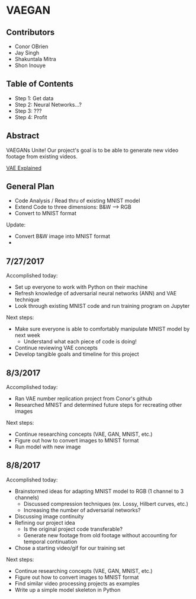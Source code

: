 
# VAEGAN

## Contributors
+ Conor OBrien
+ Jay Singh
+ Shakuntala Mitra
+ Shon Inouye

## Table of Contents
+ Step 1: Get data
+ Step 2: Neural Networks...?
+ Step 3: ???
+ Step 4: Profit

## Abstract
VAEGANs Unite!
Our project's goal is to be able to generate new video footage from existing videos.

[VAE Explained](http://kvfrans.com/variational-autoencoders-explained/)

## General Plan
+ Code Analysis / Read thru of existing MNIST model
+ Extend Code to three dimensions: B&W --> RGB
+ Convert to MNIST format

Update:
+ Convert B&W image into MNIST format
+ 

## 7/27/2017
Accomplished today:
+ Set up everyone to work with Python on their machine
+ Refresh knowledge of adversarial neural networks (ANN) and VAE technique
+ Look through existing MNIST code and run training program on Jupyter

Next steps:
+ Make sure everyone is able to comfortably manipulate MNIST model by next week
    + Understand what each piece of code is doing!
+ Continue reviewing VAE concepts
+ Develop tangible goals and timeline for this project

## 8/3/2017
Accomplished today:
+ Ran VAE number replication project from Conor's github
+ Researched MNIST and determined future steps for recreating other images

Next steps:
+ Continue researching concepts (VAE, GAN, MNIST, etc.)
+ Figure out how to convert images to MNIST format
+ Run model with new image

## 8/8/2017
Accomplished today:
+ Brainstormed ideas for adapting MNIST model to RGB (1 channel to 3 channels)
    + Discussed compression techniques (ex. Lossy, Hilbert curves, etc.)
    + Increasing the number of adversarial networks?
+ Discussing image continuity
+ Refining our project idea
    + Is the original project code transferable?
    + Generate new footage from old footage without accounting for temporal continuation
+ Chose a starting video/gif for our training set

Next steps:
+ Continue researching concepts (VAE, GAN, MNIST, etc.)
+ Figure out how to convert images to MNIST format
+ Find similar video processing projects as examples
+ Write up a simple model skeleton in Python
